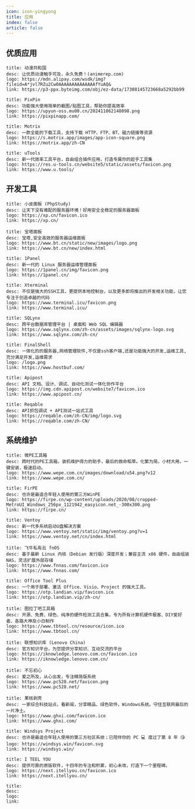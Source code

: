 ```yaml
---
icon: icon-yingyong
title: 应用
index: false
article: false
---
```


## 优质应用

```component VPCard
title: 动漫共和国
desc: 让优质动漫触手可及，永久免费！(animerep.com)
logo: https://mdn.alipay.com/wsdk/img?fileid=A*jvl7RZu2Cw0AAAAAAAAAAAAAAfYuAQ&
link: https://p3-ppx.byteimg.com/obj/ez-data/17308145723668a5292bb99
```

```component VPCard
title: PixPin
desc: 功能强大使用简单的截图/贴图工具，帮助你提高效率
logo: https://upyun-oss.mu00.cn/202411062148098.png
link: https://pixpinapp.com/
```

```component VPCard
title: Motrix
desc: 一款全能的下载工具，支持下载 HTTP、FTP、BT、磁力链接等资源
logo: https://s.motrix.app/images/app-icon-square.png
link: https://motrix.app/zh-CN
```

```component VPCard
title: uTools
desc: 新一代效率工具平台，自由组合插件应用，打造专属你的趁手工具集
logo: https://res.u-tools.cn/website5/static/assets/favicon.png
link: https://www.u.tools/
```

## 开发工具

```component VPCard
title: 小皮面板 (PhpStudy)
desc: 让天下没有难配的服务器环境！好用安全全稳定的服务器面板
logo: https://xp.cn/favicon.ico
link: https://xp.cn/
```

```component VPCard
title: 宝塔面板
desc: 宝塔,安全高效的服务器运维面板
logo: https://www.bt.cn/static/new/images/logo.png
link: https://www.bt.cn/new/index.html
```

```component VPCard
title: 1Panel
desc: 新一代的 Linux 服务器运维管理面板
logo: https://1panel.cn/img/favicon.png
link: https://1panel.cn/
```

```component VPCard
title: Xterminal
desc: 不仅是强大的SSH工具，更提供本地控制台，以及更多即将推出的开发相关功能，让您专注于创造卓越的代码
logo: https://www.terminal.icu/favicon.png
link: https://www.terminal.icu/
```

```component VPCard
title: SQLynx
desc: 跨平台数据库管理平台 | 桌面和 Web SQL 编辑器
logo: https://www.sqlynx.com/zh-cn/assets/images/sqlynx-logo.svg
link: https://www.sqlynx.com/zh-cn/
```

```component VPCard
title: FinalShell
desc: 一体化的的服务器,网络管理软件,不仅是ssh客户端,还是功能强大的开发,运维工具,充分满足开发,运维需求
logo: /logo.png
link: https://www.hostbuf.com/
```

```component VPCard
title: Apipost
desc: API 文档、设计、调试、自动化测试一体化协作平台
logo: https://img.cdn.apipost.cn/website7/favicon.ico
link: https://www.apipost.cn/
```

```component VPCard
title: Reqable
desc: API抓包调试 + API测试一站式工具
logo: https://reqable.com/zh-CN/img/logo.svg
link: https://reqable.com/zh-CN/
```

## 系统维护

```component VPCard
title: 微PE工具箱
desc: 跨时代的PE工具箱，装机维护得力的助手，最后的救命稻草。化繁为简，小材大用，一键安装，极速启动。
logo: https://www.wepe.com.cn/images/download/u54.png?v12
link: https://www.wepe.com.cn/
```

```component VPCard
title: FirPE
desc: 也许是最适合年轻人使用的第三方WinPE
logo: https://firpe.cn/wp-content/uploads/2020/08/cropped-MetroUI_Windows_256px_1121942_easyicon.net_-300x300.png
link: https://firpe.cn/
```

```component VPCard
title: Ventoy
desc: 新一代多系统启动U盘解决方案
logo: https://www.ventoy.net/static/img/ventoy.png?v=1
link: https://www.ventoy.net/cn/index.html
```

```component VPCard
title: 飞牛私有云 fnOS
desc: 基于最新 Linux 内核（Debian 发行版）深度开发；兼容主流 x86 硬件，自由组装 NAS，灵活扩展外部存储
logo: https://www.fnnas.com/favicon.ico
link: https://www.fnnas.com/
```

```component VPCard
title: Office Tool Plus
desc: 一个用于部署、激活 Office、Visio、Project 的强大工具。
logo: https://otp.landian.vip/favicon.ico
link: https://otp.landian.vip/zh-cn/
```

```component VPCard
title: 图拉丁吧工具箱
desc: 开源、免费、绿色、纯净的硬件检测工具合集，专为所有计算机硬件极客、DIY爱好者、各路大神及小白制作
logo: https://www.tbtool.cn/resource/icon.ico
link: https://www.tbtool.cn/
```

```component VPCard
title: 联想知识库 (Lenovo China)
desc: 官方知识平台，为您提供分享知识、互动交流的平台
logo: https://iknowledge.lenovo.com.cn/favicon.ico
link: https://iknowledge.lenovo.com.cn/
```

```component VPCard
title: 不忘初心
desc: 爱之所及，从心出发，专注精简版系统
logo: https://www.pc528.net/favicon.png
link: https://www.pc528.net/
```

```component VPCard
title: 果核剥壳
desc: 一家综合科技站点，看新闻，分享精品、绿色软件，Windows系统。守住互联网最后的一片净土。
logo: https://www.ghxi.com/favicon.ico
link: https://www.ghxi.com/
```

```component VPCard
title: Windsys Project
desc: 也许是最适合年轻人使用的第三方社区系统；已陪伴你的 PC 💻 度过了第 8 年 😘
logo: https://windsys.win/favicon.svg
link: https://windsys.win/
```

```component VPCard
title: I TEEL YOU
desc: 提供可靠的原版软件，十四年的专注和积累，初心未改，打造下一个里程碑。
logo: https://next.itellyou.cn/favicon.ico
link: https://next.itellyou.cn/
```

```component VPCard
title:
desc:
logo:
link:
```
